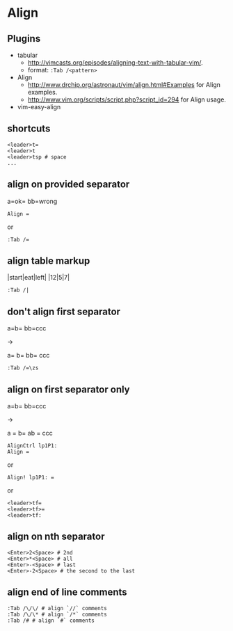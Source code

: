 # Align

## Plugins

- tabular
  - http://vimcasts.org/episodes/aligning-text-with-tabular-vim/.
  - format: `:Tab /<pattern>`
- Align
  - http://www.drchip.org/astronaut/vim/align.html#Examples for Align examples.
  - http://www.vim.org/scripts/script.php?script_id=294 for Align usage.
- vim-easy-align

## shortcuts

```
<leader>t=
<leader>t
<leader>tsp # space
...
```

## align on provided separator

a=ok=
bb=wrong

```
Align =
```

or 

```
:Tab /=
```

## align table markup

|start|eat|left|
|12|5|7|

```
:Tab /|
```

## don't align first separator

a=b=
bb=ccc

->

a=   b=
bb=  ccc

```
:Tab /=\zs
```

## align on first separator only

a=b=
bb=ccc

->

a  = b=
ab = ccc

```
AlignCtrl lp1P1:
Align =
```

or

```
Align! lp1P1: =
```

or

```
<leader>tf=
<leader>tf>=
<leader>tf:
```

## align on nth separator

```
<Enter>2<Space> # 2nd
<Enter>*<Space> # all
<Enter>-<Space> # last
<Enter>-2<Space> # the second to the last
```

## align end of line comments

```
:Tab /\/\/ # align `//` comments
:Tab /\/\* # align `/*` comments
:Tab /# # align `#` comments
```
